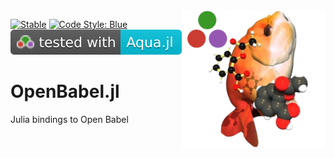 <img align="right" width="230" src="assets/logo.png" />

[![Stable](https://img.shields.io/badge/docs-stable-blue.svg)](https://moleculehub.github.io/OpenBabel.jl/dev/)
[![Code Style: Blue](https://img.shields.io/badge/code%20style-blue-4495d1.svg)](https://github.com/JuliaDiff/BlueStyle)
[![Aqua QA](https://raw.githubusercontent.com/JuliaTesting/Aqua.jl/master/badge.svg)](https://github.com/JuliaTesting/Aqua.jl)

# OpenBabel.jl


Julia bindings to Open Babel
